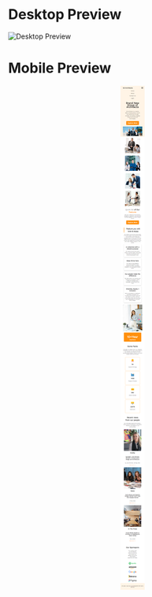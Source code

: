 # Desktop Preview
![Desktop Preview](demo/desktop-view.png?raw=true "Optional Title")

# Mobile Preview
<p align="center">
  <img src="demo/mobile-view.png">
</p>
